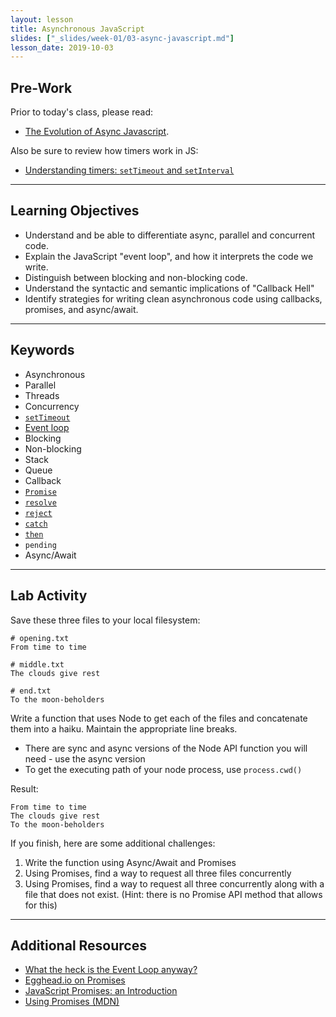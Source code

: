 ```yaml
---
layout: lesson
title: Asynchronous JavaScript
slides: ["_slides/week-01/03-async-javascript.md"]
lesson_date: 2019-10-03
---
```


## Pre-Work

Prior to today's class, please read:

- [The Evolution of Async Javascript](https://blog.risingstack.com/asynchronous-javascript/).

Also be sure to review how timers work in JS:

- [Understanding timers: `setTimeout` and `setInterval`](http://javascript.info/tutorial/settimeout-setinterval)

---

## Learning Objectives

- Understand and be able to differentiate async, parallel and concurrent code.
- Explain the JavaScript "event loop", and how it interprets the code we write.
- Distinguish between blocking and non-blocking code.
- Understand the syntactic and semantic implications of "Callback Hell"
- Identify strategies for writing clean asynchronous code using callbacks, promises, and async/await.

---

## Keywords

- Asynchronous
- Parallel
- Threads
- Concurrency
- [`setTimeout`](https://developer.mozilla.org/en-US/docs/Web/API/WindowTimers/setTimeout)
- [Event loop](https://developer.mozilla.org/en/docs/Web/JavaScript/EventLoop)
- Blocking
- Non-blocking
- Stack
- Queue
- Callback
- [`Promise`](https://developer.mozilla.org/en/docs/Web/JavaScript/Reference/Global_Objects/Promise)
- [`resolve`](https://developer.mozilla.org/en/docs/Web/JavaScript/Reference/Global_Objects/Promise/resolve)
- [`reject`](https://developer.mozilla.org/en/docs/Web/JavaScript/Reference/Global_Objects/Promise/reject)
- [`catch`](https://developer.mozilla.org/en-US/docs/Web/JavaScript/Reference/Global_Objects/Promise/catch)
- [`then`](https://developer.mozilla.org/en-US/docs/Web/JavaScript/Reference/Global_Objects/Promise/then)
- `pending`
- Async/Await

---

## Lab Activity

Save these three files to your local filesystem:

```
# opening.txt
From time to time
```

```
# middle.txt
The clouds give rest
```

```
# end.txt
To the moon-beholders
```

Write a function that uses Node to get each of the files and concatenate them into a haiku. Maintain the appropriate line breaks.

- There are sync and async versions of the Node API function you will need - use the async version
- To get the executing path of your node process, use `process.cwd()`

Result:

```
From time to time
The clouds give rest
To the moon-beholders
```

If you finish, here are some additional challenges:

1.  Write the function using Async/Await and Promises
2.  Using Promises, find a way to request all three files concurrently
3.  Using Promises, find a way to request all three concurrently along with a file that does not exist. (Hint: there is no Promise API method that allows for this)

---

## Additional Resources

- [What the heck is the Event Loop anyway?](http://2014.jsconf.eu/speakers/philip-roberts-what-the-heck-is-the-event-loop-anyway.html)
- [Egghead.io on Promises](https://egghead.io/lessons/ecmascript-6-promises-with-es6)
- [JavaScript Promises: an Introduction](https://developers.google.com/web/fundamentals/getting-started/primers/promises)
- [Using Promises (MDN)](https://developer.mozilla.org/en-US/docs/Web/JavaScript/Guide/Using_promises)
